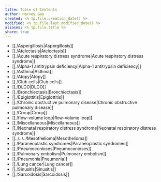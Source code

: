 ```yaml
---
title: Table of Contents
author: Harvey Guo
created: <% tp.file.creation_date() %>
modified: <% tp.file.last_modified_date() %>
aliases: <% tp.file.title %>
share: true
---
```

- [[./Aspergillosis|Aspergillosis]]
- [[./Atelectasis|Atelectasis]]
- [[./Acute respiratory distress syndrome|Acute respiratory distress syndrome]]
- [[./Alpha-1 antitrypsin deficiency|Alpha-1 antitrypsin deficiency]]
- [[./Asthma|Asthma]]
- [[./Atopy|Atopy]]
- [[./Club cells|Club cells]]
- [[./DLCO|DLCO]]
- [[./Bronchiectasis|Bronchiectasis]]
- [[./Epiglottitis|Epiglottitis]]
- [[./Chronic obstructive pulmonary disease|Chronic obstructive pulmonary disease]]
- [[./Croup|Croup]]
- [[./flow-volume loop|flow-volume loop]]
- [[./Miscellaneous|Miscellaneous]]
- [[./Neonatal respiratory distress syndrome|Neonatal respiratory distress syndrome]]
- [[../../../Mesothelioma|Mesothelioma]]
- [[./Paraneoplastic syndromes|Paraneoplastic syndromes]]
- [[./Pneumoconioses|Pneumoconioses]]
- [[./Pulmonary embolism|Pulmonary embolism]]
- [[./Pneumonia|Pneumonia]]
- [[./Lung cancer|Lung cancer]]
- [[./Sinusitis|Sinusitis]]
- [[./Sarcoidosis|Sarcoidosis]]

